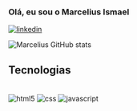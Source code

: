 ### Olá, eu sou o Marcelius Ismael 

[![linkedin](https://img.shields.io/badge/LinkedIn-0077B5?style=for-the-badge&logo=linkedin&logoColor=white/)](https://www.linkedin.com/in/marcelius-ismael-13a487172/)

![Marcelius GitHub stats](https://github-readme-stats.vercel.app/api?username=marceliusismael&theme=dracula)

## Tecnologias

<div style="display: inline_block"><br>
    <img align="center" alt="html5" src="https://img.shields.io/badge/HTML5-E34F26?style=for-the-badge&logo=html5&logoColor=white" />
    <img align="center" alt="css" src="https://img.shields.io/badge/CSS3-1572B6?style=for-the-badge&logo=css3&logoColor=white" />
    <img align="center" alt="javascript" src="https://img.shields.io/badge/JavaScript-F7DF1E?style=for-the-badge&logo=javascript&logoColor=black" />
</div>
